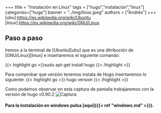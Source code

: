 +++
title = "Instalación en Linux"
tags = ["hugo","instalación","linux"]
categories=["hugo"]
banner = "../img/linux.jpeg"
authors = ["Andrés"]
+++
[ubu]:https://es.wikipedia.org/wiki/Ubuntu
[linux]:https://es.wikipedia.org/wiki/GNU/Linux
## Paso a paso


Iremos a la terminal de [Ubuntu][ubu] que es una ditribución de [GNU/Linux][linux] e insertaremos el siguiente comando:

{{< highlight go >}}sudo apt-get install hugo {{< /highlight >}}

Para comprobar que versión tenemos instala de Hugo insertaremos lo siguiente:
{{< highlight go >}}
hugo version {{< /highlight >}}



Como podemos observar en esta captura de pantalla trabajaremos con la versión de hugo v0.90.2
![Captura](/img/hugoVersion.png/)



#### Para la instalación en windows pulsa [aqui]({{< ref "windows.md" >}}).

